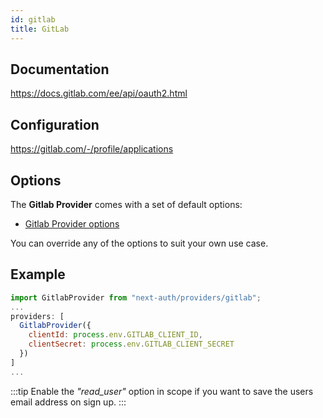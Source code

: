 ```yaml
---
id: gitlab
title: GitLab
---
```


## Documentation

https://docs.gitlab.com/ee/api/oauth2.html

## Configuration

https://gitlab.com/-/profile/applications

## Options

The **Gitlab Provider** comes with a set of default options:

- [Gitlab Provider options](https://github.com/nextauthjs/next-auth/blob/main/packages/next-auth/src/providers/gitlab.js)

You can override any of the options to suit your own use case.

## Example

```js
import GitlabProvider from "next-auth/providers/gitlab";
...
providers: [
  GitlabProvider({
    clientId: process.env.GITLAB_CLIENT_ID,
    clientSecret: process.env.GITLAB_CLIENT_SECRET
  })
]
...
```

:::tip
Enable the _"read_user"_ option in scope if you want to save the users email address on sign up.
:::
